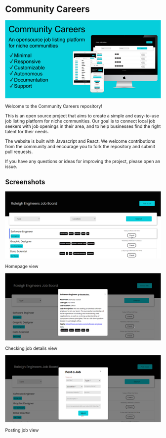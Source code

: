 # Community Careers


![Header](readme_images/community-careers-github.png)



Welcome to the Community Careers repository! 

This is an open source project that aims to create a simple and easy-to-use job listing platform for niche communities. Our goal is to connect local job seekers with job openings in their area, and to help businesses find the right talent for their needs. 

The website is built with Javascript and React. We welcome contributions from the community and encourage you to fork the repository and submit pull requests. 

If you have any questions or ideas for improving the project, please open an issue.

## Screenshots
![Home Page](readme_images/homepage.png)

Homepage view

![Check Job Details](readme_images/view-job.png)

Checking job details view

![Post Job](readme_images/post-job.png)

Posting job view
